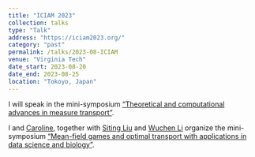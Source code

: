 ```yaml
---
title: "ICIAM 2023"
collection: talks
type: "Talk"
address: "https://iciam2023.org/"
category: "past"
permalink: /talks/2023-08-ICIAM
venue: "Virginia Tech"
date_start: 2023-08-20
date_end: 2023-08-25
location: "Tokoyo, Japan"
---
```


I will speak in the mini-symposium [“Theoretical and computational advances in measure transport”](https://iciam2023.org/accepted_ms#00966_Theoretical_and_computational_advances_in_measure_transport).

I and [Caroline](https://math.unc.edu/faculty-member/moosmueller-caroline/), together with [Siting Liu](https://sites.google.com/view/siting6ucla/home) and [Wuchen Li](https://people.math.sc.edu/wuchen/) organize the mini-symposium [“Mean-field games and optimal transport with applications in data science and biology”](https://iciam2023.org/accepted_ms#00635_Mean_field_games_and_optimal_transport_with_applications_in_data_science_and_biology).
